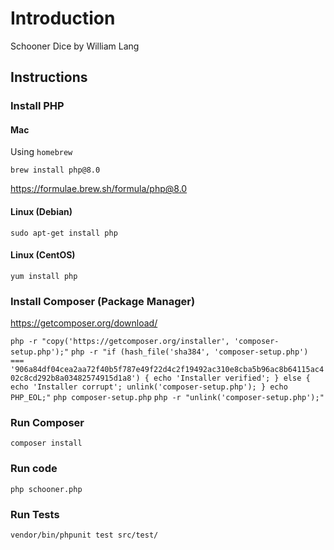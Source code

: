 # Introduction

Schooner Dice by William Lang

## Instructions

### Install PHP

#### Mac

Using `homebrew`

`brew install php@8.0`

https://formulae.brew.sh/formula/php@8.0

#### Linux (Debian)

`sudo apt-get install php`

#### Linux (CentOS)

`yum install php`

### Install Composer (Package Manager)

https://getcomposer.org/download/

`php -r "copy('https://getcomposer.org/installer', 'composer-setup.php');"`
`php -r "if (hash_file('sha384', 'composer-setup.php') === '906a84df04cea2aa72f40b5f787e49f22d4c2f19492ac310e8cba5b96ac8b64115ac402c8cd292b8a03482574915d1a8') { echo 'Installer verified'; } else { echo 'Installer corrupt'; unlink('composer-setup.php'); } echo PHP_EOL;"`
`php composer-setup.php`
`php -r "unlink('composer-setup.php');"`

### Run Composer

`composer install`

### Run code

`php schooner.php`

### Run Tests

`vendor/bin/phpunit test src/test/`